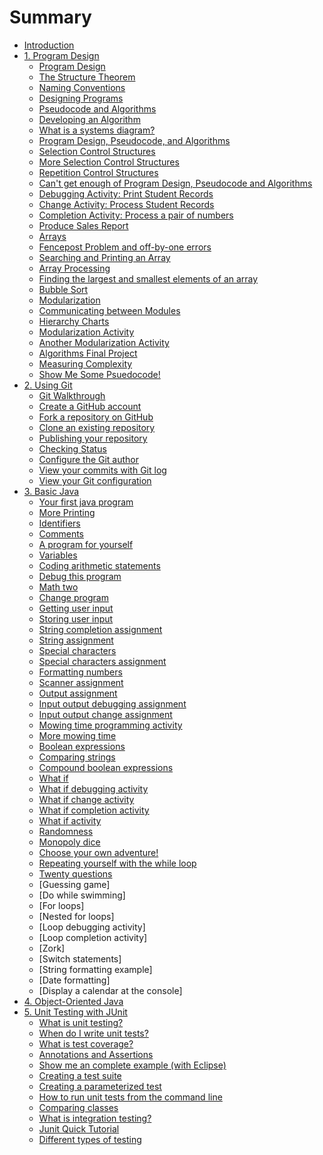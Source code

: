 # Summary

* [Introduction](README.md)
* [1. Program Design](chapter1.md)
   * [Program Design](program_design.md)
   * [The Structure Theorem](the_structure_theorem.md)
   * [Naming Conventions](meaningful_names.md)
   * [Designing Programs](designing_programs.md)
   * [Pseudocode and Algorithms](pseudocode_and_algorithms.md)
   * [Developing an Algorithm](developing_an_algorithm.md)
   * [What is a systems diagram?](whatis_a_systems_diagram_md.md)
   * [Program Design, Pseudocode, and Algorithms](program_design,_pseudocode,_and_algorithms.md)
   * [Selection Control Structures](selection_control_structures.md)
   * [More Selection Control Structures](more_selection_control_structures.md)
   * [Repetition Control Structures](repetition_control_structures.md)
   * [Can't get enough of Program Design, Pseudocode and Algorithms](cant_get_enough_of_program_design,_pseudocode_and_algorithms.md)
   * [Debugging Activity: Print Student Records](debugging_activity_print_student_records.md)
   * [Change Activity: Process Student Records](change_activity_process_student_records.md)
   * [Completion Activity: Process a pair of numbers](completion_activity_process_a_pair_of_numbers.md)
   * [Produce Sales Report](produce_sales_report.md)
   * [Arrays](arrays.md)
   * [Fencepost Problem and off-by-one errors](offby_one_errors_md.md)
   * [Searching and Printing an Array](searching_and_printing_an_array.md)
   * [Array Processing](array_processing.md)
   * [Finding the largest and smallest elements of an array](finding_the_largest_and_smallest_elements_of_an_ar.md)
   * [Bubble Sort](bubble_sort.md)
   * [Modularization](modularization.md)
   * [Communicating between Modules](communicating_between_modules.md)
   * [Hierarchy Charts](hierarchy_charts.md)
   * [Modularization Activity](modularization_activity.md)
   * [Another Modularization Activity](another_modularization_activity.md)
   * [Algorithms Final Project](algorithms_final_project.md)
   * [Measuring Complexity](measuring_complexity.md)
   * [Show Me Some Psuedocode!](show_me_some_psuedocode.md)
* [2. Using Git](using_git.md)
   * [Git Walkthrough](git_walkthrough.md)
   * [Create a GitHub account](create_a_github_account.md)
   * [Fork a repository on GitHub](fork_a_repository_on_github.md)
   * [Clone an existing repository](clone_an_existing_repository.md)
   * [Publishing your repository](publishing_your_repository.md)
   * [Checking Status](checking_status.md)
   * [Configure the Git author](configure_the_git_author.md)
   * [View your commits with Git log](view_your_commits_with_git_log.md)
   * [View your Git configuration](view_your_git_configuration.md)
* [3. Basic Java](basicjava_md.md)
   * [Your first java program](your_first_java_program.md)
   * [More Printing](more_printing.md)
   * [Identifiers](identifiers.md)
   * [Comments](comments.md)
   * [A program for yourself](a_program_for_yourself.md)
   * [Variables](variables.md)
   * [Coding arithmetic statements](coding_arithmetic_statements.md)
   * [Debug this program](debug_this_program.md)
   * [Math two](math_two.md)
   * [Change program](change_program.md)
   * [Getting user input](getting_user_input.md)
   * [Storing user input](storing_user_input.md)
   * [String completion assignment](string_completion_assignment.md)
   * [String assignment](string_assignment.md)
   * [Special characters](special_characters.md)
   * [Special characters assignment](special_characters_assignment.md)
   * [Formatting numbers](formatting_numbers.md)
   * [Scanner assignment](scanner_assignment.md)
   * [Output assignment](output_assignment.md)
   * [Input output debugging assignment](input_output_debugging_assignment.md)
   * [Input output change assignment](input_output_change_assignment.md)
   * [Mowing time programming activity](mowing_time_programming_activity.md)
   * [More mowing time](more_mowing_time.md)
   * [Boolean expressions](boolean_expressions.md)
   * [Comparing strings](comparing_strings.md)
   * [Compound boolean expressions](compound_boolean_expressions.md)
   * [What if](what_if.md)
   * [What if debugging activity](what_if_debugging_activity.md)
   * [What if change activity](what_if_change_activity.md)
   * [What if completion activity](what_if_completion_activity.md)
   * [What if activity](what_if_activity.md)
   * [Randomness](randomness.md)
   * [Monopoly dice](monopoly_dice.md)
   * [Choose your own adventure!](choose_your_own_adventure.md)
   * [Repeating yourself with the while loop](repeatingyourself_with_the_while_loop_md.md)
   * [Twenty questions](twentyquestions_md.md)
   * [Guessing game]
   * [Do while swimming]
   * [For loops]
   * [Nested for loops]
   * [Loop debugging activity]
   * [Loop completion activity]
   * [Zork]
   * [Switch statements]
   * [String formatting example]
   * [Date formatting]
   * [Display a calendar at the console]
* [4. Object-Oriented Java](objectoriented_java_md.md)
* [5. Unit Testing with JUnit](unittesting_with_junit_md.md)
   * [What is unit testing?](what_is_unit_testing.md)
   * [When do I write unit tests?](when_do_i_write_unit_tests.md)
   * [What is test coverage?](what_is_test_coverage.md)
   * [Annotations and Assertions](annotations_and_assertions.md)
   * [Show me an complete example (with Eclipse)](show_me_an_complete_example_with_eclipse.md)
   * [Creating a test suite](creating_a_test_suite.md)
   * [Creating a parameterized test](creating_a_parameterized_test.md)
   * [How to run unit tests from the command line](how_to_run_unit_tests_from_the_command_line.md)
   * [Comparing classes](comparing_classes.md)
   * [What is integration testing?](what_is_integration_testing.md)
   * [Junit Quick Tutorial](junit_quick_tutorial.md)
   * [Different types of testing](different_types_of_testing.md)

